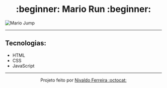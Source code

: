 <h1 align="center">:beginner: Mario Run :beginner:</h1>

![Mario Jump](https://github.com/Nivaldof12/Mario_JS/assets/88409759/96ec2958-6ea9-4ecc-9212-6bb2948c16fd)

---

<h2>Tecnologias:</h2>

- HTML
- CSS
- JavaScript

---

<p align="center">Projeto feito por <a href="https://www.linkedin.com/in/nivaldofsfilho/">Nivaldo Ferreira :octocat: </a></p>
